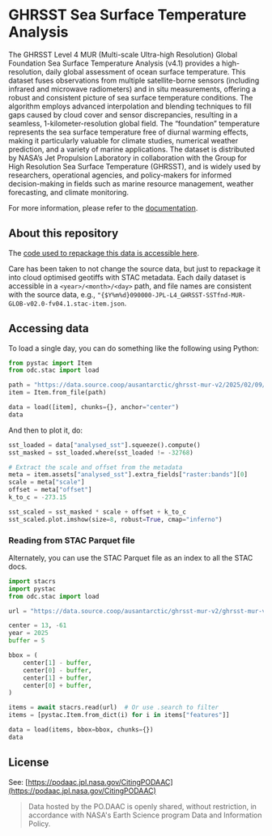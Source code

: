 # GHRSST Sea Surface Temperature Analysis

The GHRSST Level 4 MUR (Multi-scale Ultra-high Resolution) Global Foundation Sea Surface Temperature Analysis (v4.1) provides
a high-resolution, daily global assessment of ocean surface temperature. This dataset fuses observations from multiple
satellite-borne sensors (including infrared and microwave radiometers) and in situ measurements, offering a robust and
consistent picture of sea surface temperature conditions. The algorithm employs advanced interpolation and blending
techniques to fill gaps caused by cloud cover and sensor discrepancies, resulting in a seamless, 1-kilometer-resolution
global field. The “foundation” temperature represents the sea surface temperature free of diurnal warming effects,
making it particularly valuable for climate studies, numerical weather prediction, and a variety of marine applications.
The dataset is distributed by NASA’s Jet Propulsion Laboratory in collaboration with the Group for High Resolution Sea Surface
Temperature (GHRSST), and is widely used by researchers, operational agencies, and policy-makers for informed decision-making
in fields such as marine resource management, weather forecasting, and climate monitoring.

For more information, please refer to the [documentation](https://podaac.jpl.nasa.gov/dataset/MUR-JPL-L4-GLOB-v4.1).

## About this repository

The [code used to repackage this data is accessible here](https://github.com/auspatious/ghrsst-cogger).

Care has been taken to not change the source data, but just to repackage it into cloud optimised geotiffs with
STAC metadata. Each daily dataset is accessible in a `<year>/<month>/<day>` path, and file names are consistent with the
source data, e.g., `"{$Y%m%d}090000-JPL-L4_GHRSST-SSTfnd-MUR-GLOB-v02.0-fv04.1.stac-item.json`.

## Accessing data

To load a single day, you can do something like the following using Python:

```python
from pystac import Item
from odc.stac import load

path = "https://data.source.coop/ausantarctic/ghrsst-mur-v2/2025/02/09/20250209090000-JPL-L4_GHRSST-SSTfnd-MUR-GLOB-v02.0-fv04.1.stac-item.json"
item = Item.from_file(path)

data = load([item], chunks={}, anchor="center")
data
```

And then to plot it, do:

```python
sst_loaded = data["analysed_sst"].squeeze().compute()
sst_masked = sst_loaded.where(sst_loaded != -32768)

# Extract the scale and offset from the metadata
meta = item.assets["analysed_sst"].extra_fields["raster:bands"][0]
scale = meta["scale"]
offset = meta["offset"]
k_to_c = -273.15

sst_scaled = sst_masked * scale + offset + k_to_c
sst_scaled.plot.imshow(size=8, robust=True, cmap="inferno")
```

### Reading from STAC Parquet file

Alternately, you can use the STAC Parquet file as an index to all the STAC docs.

```python
import stacrs
import pystac
from odc.stac import load

url = "https://data.source.coop/ausantarctic/ghrsst-mur-v2/ghrsst-mur-v2.parquet"

center = 13, -61
year = 2025
buffer = 5

bbox = (
    center[1] - buffer,
    center[0] - buffer,
    center[1] + buffer,
    center[0] + buffer,
)

items = await stacrs.read(url)  # Or use .search to filter
items = [pystac.Item.from_dict(i) for i in items["features"]]

data = load(items, bbox=bbox, chunks={})
data
```

## License

See: [https://podaac.jpl.nasa.gov/CitingPODAAC](https://podaac.jpl.nasa.gov/CitingPODAAC)

> Data hosted by the PO.DAAC is openly shared, without restriction, in accordance with NASA's Earth Science program Data and Information Policy.

